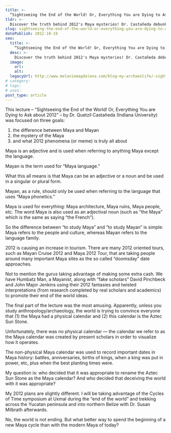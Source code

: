 ```yaml
---
title: >-
  “Sightseeing the End of the World! Or, Everything You are Dying to Ask about 2012” with Dr. Quetzil Castañeda
tldr: >-
  Discover the truth behind 2012's Maya mysteries! Dr. Castañeda debunks myths and explores Maya culture; plus my plans for an epic end-of-cycle journey!
slug: sightseeing-the-end-of-the-world-or-everything-you-are-dying-to-ask-about-2012-quetzil-castaeda
datePublish: 2012-10-19
seo:
  title: >-
    “Sightseeing the End of the World! Or, Everything You are Dying to Ask about 2012” with Dr. Quetzil Castañeda
  desc: >-
    Discover the truth behind 2012's Maya mysteries! Dr. Castañeda debunks myths and explores Maya culture; plus my plans for an epic end-of-cycle journey!
  image:
    url:
    alt:
  legacyUrl: http://www.melaniemagdalena.com/blog-my-archaeolife/-sightseeing-the-end-of-the-world-or-everything-you-are-dying-to-ask-about-2012-by-dr-quetzil-castaeda-indiana-university
# category:
# tags:
# uses:
post_type: article
---
```


This lecture – “Sightseeing the End of the World! Or, Everything You are Dying to Ask about 2012” – by Dr. Quetzil Castañeda (Indiana University) was focused on three goals:

1. the difference between Maya and Mayan
2. the mystery of the Maya
3. and what 2012 phenomena (or meme) is truly all about

Maya is an adjective and is used when referring to anything Maya except the language.

Mayan is the term used for “Maya language.”

What this all means is that Maya can be an adjective or a noun and be used in a singular or plural form.

Mayan, as a rule, should only be used when referring to the language that uses “Maya phonetics.”

Maya is used for everything: Maya architecture, Maya ruins, Maya people, etc. The word Maya is also used as an adjectival noun (such as “the Maya” which is the same as saying “the French”).

So the difference between “to study Maya” and “to study Mayan” is simple: Maya refers to the people and culture, whereas Mayan refers to the language family.  

2012 is causing an increase in tourism. There are many 2012 oriented tours, such as Mayan Cruise 2012 and Maya 2012 Tour, that are taking people around many important Maya sites as the so called “doomsday” date approaches.

Not to mention the gurus taking advantage of making some extra cash. We have Humbatz Man, a Mayanist, along with “fake scholars” David Pinchbeck and John Major Jenkins using their 2012 fantasies and twisted interpretations (from research completed by real scholars and academics) to promote their end of the world ideas.  
  
The final part of the lecture was the most amusing. Apparently, unless you study anthropology/archaeology, the world is trying to convince everyone that (1) the Maya had a physical calendar and (2) this calendar is the Aztec Sun Stone.

Unfortunately, there was no physical calendar — the calendar we refer to as the Maya calendar was created by present scholars in order to visualize how it operates.

The non-physical Maya calendar was used to record important dates in Maya history: battles, anniversaries, births of kings, when a king was put in power, etc, plus when the best planting times were.

My question is: who decided that it was appropriate to rename the Aztec Sun Stone as the Maya calendar? And who decided that deceiving the world with it was appropriate?

My 2012 plans are slightly different. I will be taking advantage of the Cycles of Time symposium at Uxmal during the “end of the world” and trekking across the Yucatan peninsula and into northern Belize with Dr. Susan Milbrath afterwards.

No, the world is not ending. But what better way to spend the beginning of a new Maya cycle than with the modern Maya of today?
